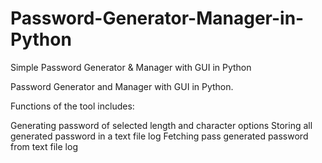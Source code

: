 # Password-Generator-Manager-in-Python
Simple Password Generator &amp; Manager with GUI in Python

Password Generator and Manager with GUI in Python.

Functions of the tool includes:

Generating password of selected length and character options
Storing all generated password in a text file log
Fetching pass generated password from text file log
